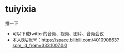 # tuiyixia
推一下
* 可以下载twitter的音频、视频、图片、音频会议
* 本人B站账号：https://space.bilibili.com/401090863?spm_id_from=333.1007.0.0
